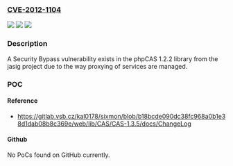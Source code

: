 ### [CVE-2012-1104](https://cve.mitre.org/cgi-bin/cvename.cgi?name=CVE-2012-1104)
![](https://img.shields.io/static/v1?label=Product&message=phpCAS&color=blue)
![](https://img.shields.io/static/v1?label=Version&message=%3D%201.2.2%20&color=brighgreen)
![](https://img.shields.io/static/v1?label=Vulnerability&message=Improper%20management%20of%20service%20proxying&color=brighgreen)

### Description

A Security Bypass vulnerability exists in the phpCAS 1.2.2 library from the jasig project due to the way proxying of services are managed.

### POC

#### Reference
- https://gitlab.vsb.cz/kal0178/sixmon/blob/b18bcde090dc38fc968a0b1e38d1dab08b8c369e/web/lib/CAS/CAS-1.3.5/docs/ChangeLog

#### Github
No PoCs found on GitHub currently.

